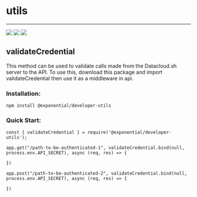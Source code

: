 # utils

---
<a href="https://github.com/ExponentialAquaNetworks/utils/issues"><img src="https://img.shields.io/github/issues/Exponential-Hosting/utils"></a>
<a href="https://github.com/ExponentialAquaNetworks/utils/blob/main/LICENSE"><img src="https://img.shields.io/github/license/Exponential-Hosting/utils"></a>
<a href="https://twitter.com/intent/tweet?text=https%3A%2F%2Fgithub.com%2FExponential-Hosting%2Futils"><img src="https://img.shields.io/twitter/url?url=https%3A%2F%2Fgithub.com%2FExponential-Hosting%2Futils"></a>

## validateCredential

This method can be used to validate calls made from the Datacloud.sh server to the API. To use this, download this package and import validateCredential then use it as a middleware in api.

### Installation:

```
npm install @exponential/developer-utils
```

### Quick Start:

```
const { validateCredential } = require('@exponential/developer-utils');

app.get("/path-to-be-authenticated-1", validateCredential.bind(null, process.env.API_SECRET), async (req, res) => {

})

app.post("/path-to-be-authenticated-2", validateCredential.bind(null, process.env.API_SECRET), async (req, res) => {

})
```
